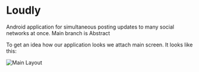 # Loudly
Android application for simultaneous posting updates to many social networks at once. Main branch is Abstract

To get an idea how our application looks we attach main screen. It looks like this:

![Main Layout](https://cloud.githubusercontent.com/assets/9149195/11969028/fe864300-a924-11e5-8b64-992f55684e99.png)
